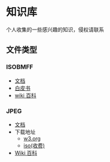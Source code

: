 # 知识库

个人收集的一些感兴趣的知识，侵权请联系

## 文件类型

### ISOBMFF

- [文档](./filetype/isobmff/w15177_14496-12_5th.-restyle-R5.doc)
- [白皮书](https://mpeg.chiariglione.org/standards/mpeg-4/iso-base-media-file-format)
- [wiki 百科](https://en.wikipedia.org/wiki/ISO_base_media_file_format)

### JPEG

- [文档](./filetype/jpeg/itu-t81.pdf)
- 下载地址
  - [w3.org](https://www.w3.org/Graphics/JPEG/itu-t81.pdf)
  - [iso(收费)](https://www.iso.org/standard/36861.html)
- [Wiki 百科](https://en.wikipedia.org/wiki/JPEG)
